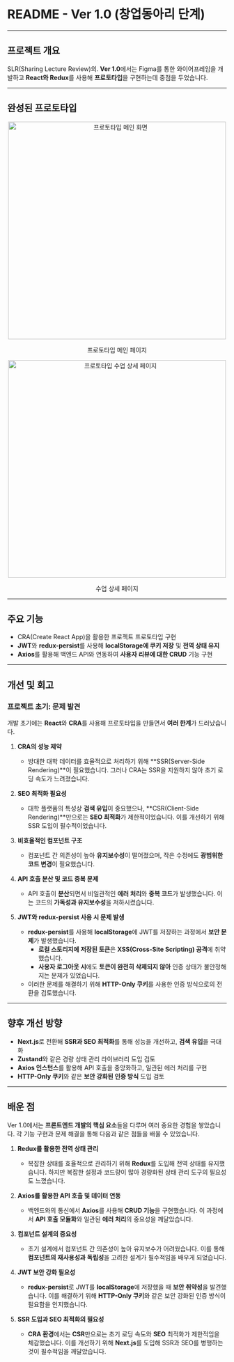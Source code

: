 # **README - Ver 1.0 (창업동아리 단계)**

---

## **프로젝트 개요**  
SLR(Sharing Lecture Review)의. **Ver 1.0**에서는 Figma를 통한 와이어프레임을 개발하고 **React와 Redux**를 사용해 **프로토타입**을 구현하는데 중점을 두었습니다.

---

## **완성된 프로토타입**

<div align="center">
  <img src="https://raw.githubusercontent.com/solp721/GYUHWAN-s-Portfolio/main/public/assets/innerslide/slr/1.png" alt="프로토타입 메인 화면" width="500"/>
  <p>프로토타입 메인 페이지</p>

  <img src="https://raw.githubusercontent.com/solp721/GYUHWAN-s-Portfolio/main/public/assets/innerslide/slr/2.png" alt="프로토타입 수업 상세 페이지" width="500"/>
  <p>수업 상세 페이지</p>
</div>

---

## **주요 기능**  
- CRA(Create React App)을 활용한 프로젝트 프로토타입 구현  
- **JWT**와 **redux-persist**를 사용해 **localStorage에 쿠키 저장** 및 **전역 상태 유지**  
- **Axios**를 활용해 백엔드 API와 연동하여 **사용자 리뷰에 대한 CRUD** 기능 구현  

---

## **개선 및 회고**

### **프로젝트 초기: 문제 발견**  
개발 초기에는 **React**와 **CRA**를 사용해 프로토타입을 만들면서 **여러 한계**가 드러났습니다.

1. **CRA의 성능 제약**  
   - 방대한 대학 데이터를 효율적으로 처리하기 위해 **SSR(Server-Side Rendering)**이 필요했습니다. 그러나 CRA는 SSR을 지원하지 않아 초기 로딩 속도가 느려졌습니다.

2. **SEO 최적화 필요성**  
   - 대학 플랫폼의 특성상 **검색 유입**이 중요했으나, **CSR(Client-Side Rendering)**만으로는 **SEO 최적화**가 제한적이었습니다. 이를 개선하기 위해 SSR 도입이 필수적이었습니다.

3. **비효율적인 컴포넌트 구조**  
   - 컴포넌트 간 의존성이 높아 **유지보수성**이 떨어졌으며, 작은 수정에도 **광범위한 코드 변경**이 필요했습니다.

4. **API 호출 분산 및 코드 중복 문제**  
   - API 호출이 **분산**되면서 비일관적인 **에러 처리**와 **중복 코드**가 발생했습니다. 이는 코드의 **가독성과 유지보수성**을 저하시켰습니다.

5. **JWT와 redux-persist 사용 시 문제 발생**  
   - **redux-persist**를 사용해 **localStorage**에 JWT를 저장하는 과정에서 **보안 문제**가 발생했습니다.
     - **로컬 스토리지에 저장된 토큰**은 **XSS(Cross-Site Scripting) 공격**에 취약했습니다.
     - **사용자 로그아웃 시**에도 **토큰이 완전히 삭제되지 않아** 인증 상태가 불안정해지는 문제가 있었습니다.
   - 이러한 문제를 해결하기 위해 **HTTP-Only 쿠키**를 사용한 인증 방식으로의 전환을 검토했습니다.

---

## **향후 개선 방향**  
- **Next.js**로 전환해 **SSR과 SEO 최적화**를 통해 성능을 개선하고, **검색 유입**을 극대화  
- **Zustand**와 같은 경량 상태 관리 라이브러리 도입 검토  
- **Axios 인스턴스**를 활용해 API 호출을 중앙화하고, 일관된 에러 처리를 구현  
- **HTTP-Only 쿠키**와 같은 **보안 강화된 인증 방식** 도입 검토  

---

## **배운 점**  
Ver 1.0에서는 **프론트엔드 개발의 핵심 요소**들을 다루며 여러 중요한 경험을 쌓았습니다. 각 기능 구현과 문제 해결을 통해 다음과 같은 점들을 배울 수 있었습니다.

1. **Redux를 활용한 전역 상태 관리**  
   - 복잡한 상태를 효율적으로 관리하기 위해 **Redux**를 도입해 전역 상태를 유지했습니다. 하지만 복잡한 설정과 코드량이 많아 경량화된 상태 관리 도구의 필요성도 느꼈습니다.

2. **Axios를 활용한 API 호출 및 데이터 연동**  
   - 백엔드와의 통신에서 **Axios**를 사용해 **CRUD 기능**을 구현했습니다. 이 과정에서 **API 호출 모듈화**와 일관된 **에러 처리**의 중요성을 깨달았습니다.

3. **컴포넌트 설계의 중요성**  
   - 초기 설계에서 컴포넌트 간 의존성이 높아 유지보수가 어려웠습니다. 이를 통해 **컴포넌트의 재사용성과 독립성**을 고려한 설계가 필수적임을 배우게 되었습니다.

4. **JWT 보안 강화 필요성**  
   - **redux-persist**로 JWT를 **localStorage**에 저장했을 때 **보안 취약성**을 발견했습니다. 이를 해결하기 위해 **HTTP-Only 쿠키**와 같은 보안 강화된 인증 방식이 필요함을 인지했습니다.

5. **SSR 도입과 SEO 최적화의 필요성**  
   - **CRA 환경**에서는 **CSR**만으로는 초기 로딩 속도와 **SEO** 최적화가 제한적임을 체감했습니다. 이를 개선하기 위해 **Next.js**를 도입해 SSR과 SEO를 병행하는 것이 필수적임을 깨달았습니다.
